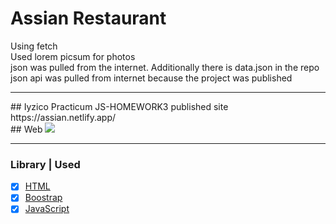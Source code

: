# Assian Restaurant
Using fetch<br>
Used lorem picsum for photos<br>
json was pulled from the internet. Additionally there is data.json in the repo<br>
json api was pulled from internet because the project was published

<hr>
## Iyzico Practicum JS-HOMEWORK3 published site <br>
https://assian.netlify.app/


<br>
## Web
<img src="https://i.hizliresim.com/9z6iwvf.PNG">
<hr>

### Library | Used
- [x] [HTML](https://www.w3schools.com/html/)
- [x] [Boostrap](https://getbootstrap.com/)
- [x] [JavaScript](https://www.w3schools.com/js/default.asp)
